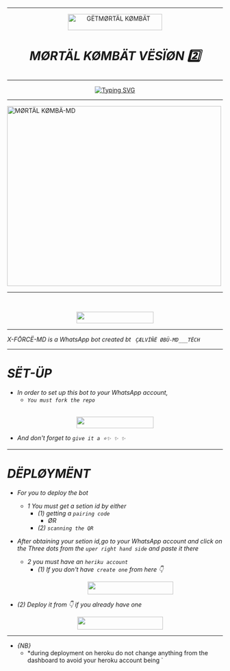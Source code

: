 *****
<p align="center">  
 <a href="https://github.com/calvineonyango/MORTAL-KOMBAT-MD"><img title="GËTMØRTÄL KØMBÄT" src="https://img.shields.io/badge/MØRTÄL KØMBÄT VËSÏØN 1️⃣-h?color=darkred&style=for-the-badge&logo=dragon" width="220" height="38.45"/></a></p>

#   <p align="center">  *MØRTÄL KØMBÄT VËSÏØN 2️⃣*
****
<p align="center">
  <a href="https://git.io/typing-svg"><img src="https://readme-typing-svg.demolab.com?font=Ribeye&size=50&pause=1000&color=F71HG01&center=true&width=910&height=100&lines=This+Is+MØRTÄL+KØMBÄT-MD;MULTI+DEVICE+WHATSAPP+BOT;CREATED+BY+CØBU-TECH;COMING+SOONER." alt="Typing SVG" /></a>
 
****
</p>
    <img alt="MØRTÄL KØMBÄ-MD" width="500" height="420" src="https://telegra.ph/file/ebfe42de04f5cb5a6e647.jpg">
    
****
<br>
<p align="center"><a href="https://github.com/cobutech/DEATH-STROKE-MD">
 <img src="https://img.shields.io/badge/X%20FØRCË%20MD%20-darkgreen?style=for-the-badge&logo=github" width="180" height="27"/></a></p>
 
 ****

*X-FŌRCË-MD is a WhatsApp bot created bt ` ÇÆLVÏÑË ØBÜ-MD___TËCH`*

*****
   # *SËT-ÜP*
   * *In order to set up this bot to your WhatsApp account,*
      * *`You must fork the repo`*
       <br>
<p align="center"><a href="https://github.com/cobutech/DEATH-STROKE-MD">
 <img src="https://img.shields.io/badge/fork%20repo%20-black?style=for-the-badge&logo=github" width="180" height="27"/></a></p>
 
     
   * *And don't forget to `give it a ⭐✨ ✨ ✨`*
     
*****
   # *DËPLØYMËNT*
   * *For you to deploy the bot*
     * *1 You must get a setion id by either*
       * *(1) getting a `pairing code`*
         * *ØR*
       * *(2) `scanning the QR`*
  * *After obtaining your setion id,go to your WhatsApp account and click on the Three dots from the `uper right hand side` and paste it there*
    * *2 you must have an `heriku account`*
       * *(1) If you don't have` create one` from here 👇*
        <br> <p align="center"> <a href="https://signup.heroku.com">
 <img src="https://img.shields.io/badge/Create%20Accoun-purple?style=for-the-badge&logo=heroku" width="200" height="30"/></a></p>
 
   * *(2) Deploy it from 👇 if you already have one*
    <p align="center"><a href="https://dashboard.heroku.com/new?button-url=https://github.com/cobutech/MORTAL-KOMBAT-MD-cobutech-&template=https://github.com/cobutech/MORTAL-KOMBAT-MD-cobutech-"> <img src="https://img.shields.io/badge/DEPLOY%20NOW-purple?style=for-the-badge&logo=heroku" width="200" height="30"/></a></p>
    
*****
 * *{NB}*
   * *during deployment on heroku do not change anything from the dashboard to avoid your heroku account being `
